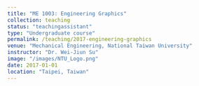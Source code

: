 ```yaml
---
title: "ME 1003: Engineering Graphics"
collection: teaching
status: "teachingassistant"
type: "Undergraduate course"
permalink: /teaching/2017-engineering-graphics
venue: "Mechanical Engineering, National Taiwan University"
instructor: "Dr. Wei-Jiun Su"
image: "/images/NTU_Logo.png"
date: 2017-01-01
location: "Taipei, Taiwan"
---
```


